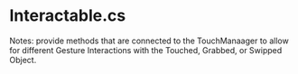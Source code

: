 # Interactable.cs #

Notes: provide methods that are connected to the TouchManaager to allow for different Gesture Interactions with the Touched, Grabbed, or Swipped Object. 
